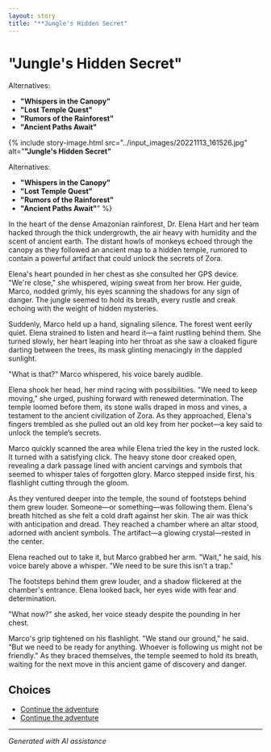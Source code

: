 ```yaml
---
layout: story
title: "**Jungle's Hidden Secret"
---
```


# **"Jungle's Hidden Secret"**

Alternatives:
- **"Whispers in the Canopy"**
- **"Lost Temple Quest"**
- **"Rumors of the Rainforest"**
- **"Ancient Paths Await"**

{% include story-image.html src="../input_images/20221113_161526.jpg" alt="**"Jungle's Hidden Secret"**

Alternatives:
- **"Whispers in the Canopy"**
- **"Lost Temple Quest"**
- **"Rumors of the Rainforest"**
- **"Ancient Paths Await"**" %}

In the heart of the dense Amazonian rainforest, Dr. Elena Hart and her team hacked through the thick undergrowth, the air heavy with humidity and the scent of ancient earth. The distant howls of monkeys echoed through the canopy as they followed an ancient map to a hidden temple, rumored to contain a powerful artifact that could unlock the secrets of Zora.

Elena's heart pounded in her chest as she consulted her GPS device. "We're close," she whispered, wiping sweat from her brow. Her guide, Marco, nodded grimly, his eyes scanning the shadows for any sign of danger. The jungle seemed to hold its breath, every rustle and creak echoing with the weight of hidden mysteries.

Suddenly, Marco held up a hand, signaling silence. The forest went eerily quiet. Elena strained to listen and heard it—a faint rustling behind them. She turned slowly, her heart leaping into her throat as she saw a cloaked figure darting between the trees, its mask glinting menacingly in the dappled sunlight.

"What is that?" Marco whispered, his voice barely audible.

Elena shook her head, her mind racing with possibilities. "We need to keep moving," she urged, pushing forward with renewed determination. The temple loomed before them, its stone walls draped in moss and vines, a testament to the ancient civilization of Zora. As they approached, Elena's fingers trembled as she pulled out an old key from her pocket—a key said to unlock the temple’s secrets.

Marco quickly scanned the area while Elena tried the key in the rusted lock. It turned with a satisfying click. The heavy stone door creaked open, revealing a dark passage lined with ancient carvings and symbols that seemed to whisper tales of forgotten glory. Marco stepped inside first, his flashlight cutting through the gloom.

As they ventured deeper into the temple, the sound of footsteps behind them grew louder. Someone—or something—was following them. Elena's breath hitched as she felt a cold draft against her skin. The air was thick with anticipation and dread. They reached a chamber where an altar stood, adorned with ancient symbols. The artifact—a glowing crystal—rested in the center.

Elena reached out to take it, but Marco grabbed her arm. "Wait," he said, his voice barely above a whisper. "We need to be sure this isn't a trap."

The footsteps behind them grew louder, and a shadow flickered at the chamber's entrance. Elena looked back, her eyes wide with fear and determination.

"What now?" she asked, her voice steady despite the pounding in her chest.

Marco's grip tightened on his flashlight. "We stand our ground," he said. "But we need to be ready for anything. Whoever is following us might not be friendly." As they braced themselves, the temple seemed to hold its breath, waiting for the next move in this ancient game of discovery and danger.


## Choices

* [Continue the adventure](./69941916-CF12-4AAE-8ABE-86BED96E8795)
* [Continue the adventure](./C8C6DEF8-4239-4B16-ADF3-4EAF62D4795A)


---
*Generated with AI assistance*
